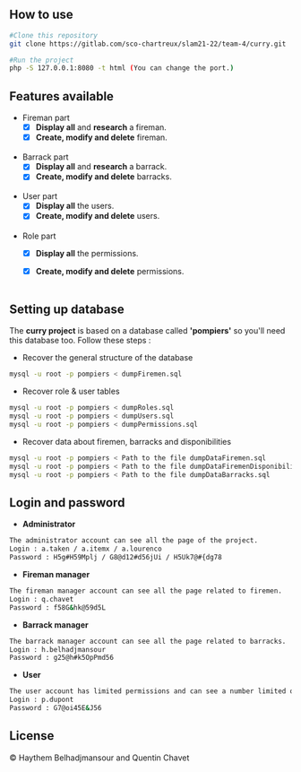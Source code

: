 ## How to use

```bash
#Clone this repository
git clone https://gitlab.com/sco-chartreux/slam21-22/team-4/curry.git

#Run the project
php -S 127.0.0.1:8080 -t html (You can change the port.)
```


## Features available

* Fireman part
    - [x] **Display all** and **research** a fireman.
    - [x] **Create, modify and delete** fireman.<br><br>

* Barrack part
    - [x] **Display all** and **research** a barrack.
    - [x] **Create, modify and delete** barracks.<br><br>

* User part
    - [x] **Display all** the users.
    - [x] **Create, modify and delete** users.<br><br>

* Role part
    - [x] **Display all** the permissions.
    - [x] **Create, modify and delete** permissions.<br><br>


## Setting up database

The **curry project** is based on a database called **'pompiers'** so you'll need this database too. Follow these steps :

* Recover the general structure of the database
```bash
mysql -u root -p pompiers < dumpFiremen.sql
```

* Recover role & user tables
```bash
mysql -u root -p pompiers < dumpRoles.sql
mysql -u root -p pompiers < dumpUsers.sql
mysql -u root -p pompiers < dumpPermissions.sql
```

* Recover data about firemen, barracks and disponibilities
```bash
mysql -u root -p pompiers < Path to the file dumpDataFiremen.sql
mysql -u root -p pompiers < Path to the file dumpDataFiremenDisponibilities.sql
mysql -u root -p pompiers < Path to the file dumpDataBarracks.sql
```

## Login and password

* **Administrator**

```bash
The administrator account can see all the page of the project.
Login : a.taken / a.itemx / a.lourenco
Password : H5g#H59Mplj / G8@d12#d56jUi / H5Uk7@#{dg78
```

* **Fireman manager**

```bash
The fireman manager account can see all the page related to firemen.
Login : q.chavet
Password : f58G&hk@59d5L
```

* **Barrack manager**

```bash
The barrack manager account can see all the page related to barracks.
Login : h.belhadjmansour
Password : g25@h#k5OpPmd56
```

* **User**

```bash
The user account has limited permissions and can see a number limited of page.
Login : p.dupont
Password : G7@oi45E&J56
```


## License

:copyright: Haythem Belhadjmansour and Quentin Chavet
